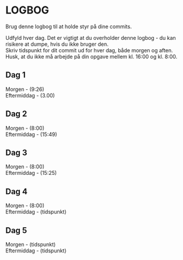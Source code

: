 # LOGBOG

Brug denne logbog til at holde styr på dine commits.

Udfyld hver dag. Det er vigtigt at du overholder denne logbog - du kan risikere at dumpe, hvis du ikke bruger den.  
Skriv tidspunkt for dit commit ud for hver dag, både morgen og aften.  
Husk, at du ikke må arbejde på din opgave mellem kl. 16:00 og kl. 8:00.

## Dag 1

Morgen - (9:26)  
Eftermiddag - (3.00)

## Dag 2

Morgen - (8:00)  
Eftermiddag - (15:49)

## Dag 3

Morgen - (8:00)  
Eftermiddag - (15:25)

## Dag 4

Morgen - (8:00)  
Eftermiddag - (tidspunkt)

## Dag 5

Morgen - (tidspunkt)  
Eftermiddag - (tidspunkt)
